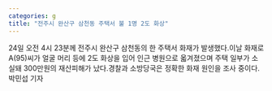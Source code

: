 ```yaml
---
categories: g
title: "전주시 완산구 삼천동 주택서 불 1명 2도 화상"
---
```

24일 오전 4시 23분께 전주시 완산구 삼천동의 한 주택서 화재가 발생했다.이날 화재로 A(95)씨가 얼굴 머리 등에 2도 화상을 입어 인근 병원으로 옯겨졌으며 주택 일부가 소실돼 300만원의 재산피해가 났다.경찰과 소방당국은 정확한 화재 원인을 조사 중이다. 박민섭 기자